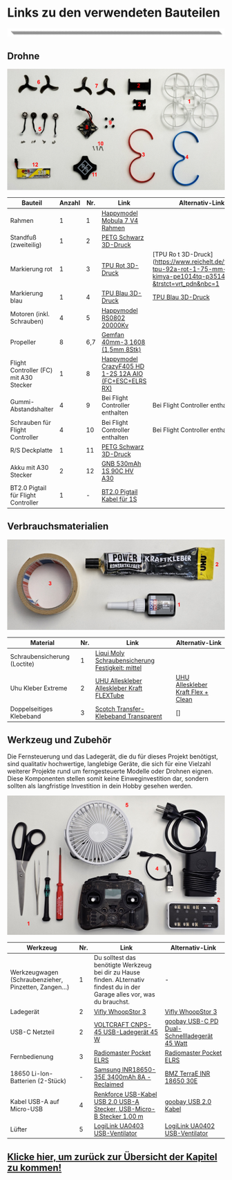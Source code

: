# Links zu den verwendeten Bauteilen
![image](https://github.com/Rohde-Schwarz-Garage/.github/blob/main/ressources/graphics/2024_03_13_Trennbanner_GitHub_Grey_Transparent.png?raw=true)

## Drohne

![Image](/rsc/01_img/01_Materials/Parts.png)

| Bauteil                               | Anzahl | Nr.  | Link | Alternativ-Link |
|---------------------------------------|--------|------|------|-----------------|
| Rahmen                                | 1      | 1    |[Happymodel Mobula 7 V4 Rahmen](https://www.rotorama.de/product/happymodel-ram-moblite7-v4)|
| Standfuß (zweiteilig)                 | 1      | 2    |[PETG Schwarz 3D-Druck](https://www.conrad.de/de/p/polymaker-pb01001-polylite-filament-petg-hitzebestaendig-hohe-zugfestigkeit-1-75-mm-1000-g-schwarz-1-st-2632939.html)
| Markierung rot                        | 1      | 3    |[TPU Rot 3D-Druck](https://www.conrad.de/de/p/polymaker-pd01003-polyflex-tpu-95a-filament-tpu-flexibel-1-75-mm-750-g-rot-1-st-2632898.html)|[TPU Ro t 3D-Druck](https://www.reichelt.de/filament-tpu-92a-rot-1-75-mm-750-g-kimya-pe1014tq-p351400.html?&trstct=vrt_pdn&nbc=1|)
| Markierung blau                       | 1      | 4    |[TPU Blau 3D-Druck](https://www.conrad.de/de/p/polymaker-pd01005-polyflex-tpu-95a-filament-tpu-flexibel-1-75-mm-750-g-blau-1-st-2632896.html)|[TPU Blau 3D-Druck](https://www.reichelt.de/filament-tpu-92a-blau-1-75-mm-750-g-kimya-pe1015tq-p351401.html?&trstct=vrt_pdn&nbc=1)|
| Motoren (inkl. Schrauben)             | 4      | 5    |[Happymodel RS0802 20000Kv](https://www.rotorama.de/product/happymodel-rs0802-20000kv)
| Propeller                             | 8      | 6,7  |[Gemfan 40mm-3 1608 (1,5mm 8Stk)](https://www.rotorama.de/product/gemfan-40mm-3-1608-1-5mm)
| Flight Controller (FC) mit A30 Stecker| 1      | 8    |[Happymodel CrazyF405 HD 1-2S 12A AIO (FC+ESC+ELRS RX)](https://www.rotorama.de/product/happymodel-crazyf405-hd-aio-fc-esc-elrs-rx) |
| Gummi-Abstandshalter                  | 4      | 9    |Bei Flight Controller enthalten | Bei Flight Controller enthalten |
| Schrauben für Flight Controller       | 4      | 10   |Bei Flight Controller enthalten | Bei Flight Controller enthalten |
| R/S Deckplatte                        | 1      | 11   |[PETG Schwarz 3D-Druck](https://www.conrad.de/de/p/polymaker-pb01001-polylite-filament-petg-hitzebestaendig-hohe-zugfestigkeit-1-75-mm-1000-g-schwarz-1-st-2632939.html)
| Akku mit A30 Stecker                  | 2      | 12   |[GNB 530mAh 1S 90C HV A30](https://www.rotorama.de/product/gnb-530mah-1s-90c)
| BT2.0 Pigtail für Flight Controller     | 1      |  -    |[BT2.0 Pigtail Kabel für 1S](https://shop.rc-hangar15.de/BT20-Pigtail-Kabel-fuer-BT20-1S-1-Stueck-BetaFPV)



## Verbrauchsmaterialien

![Image](/rsc/01_img/01_Materials/Materials.png)

| Material                       | Nr. | Link | Alternativ-Link |
|--------------------------------|-----|------|-----------------|
| Schraubensicherung (Loctite)   | 1   |[Liqui Moly Schraubensicherung Festigkeit: mittel](https://www.conrad.de/de/p/liqui-moly-3801-schraubensicherung-festigkeit-mittel-10-g-752960.html)|
| Uhu Kleber Extreme             | 2   |[UHU Alleskleber Alleskleber Kraft FLEXTube](https://www.conrad.de/de/p/uhu-alleskleber-alleskleber-kraft-flextube-45040-42-g-478764.html)|[UHU Alleskleber Kraft Flex + Clean](https://www.conrad.de/de/p/uhu-alleskleber-kraft-flex-clean-73-18-g-631774.html#productTechData)|
| Doppelseitiges Klebeband       | 3   |[Scotch Transfer-Klebeband Transparent](https://www.conrad.de/de/p/scotch-924633-924633-transfer-klebeband-transparent-l-x-b-33-m-x-6-mm-1-st-2266070.html)|[]


## Werkzeug und Zubehör

Die Fernsteuerung und das Ladegerät, die du für dieses Projekt benötigst, sind qualitativ hochwertige, langlebige Geräte, die sich für eine Vielzahl weiterer Projekte rund um ferngesteuerte Modelle oder Drohnen eignen. Diese Komponenten stellen somit keine Einweginvestition dar, sondern sollten als langfristige Investition in dein Hobby gesehen werden. 

![Image](/rsc/01_img/01_Materials/Tools.png)

| Werkzeug                                                  | Nr. | Link | Alternativ-Link |
|-----------------------------------------------------------|-----|------|-----------------|
| Werkzeugwagen (Schraubenzieher, Pinzetten, Zangen…)       | 1   |Du solltest das benötigte Werkzeug bei dir zu Hause finden. ALternativ findest du in der Garage alles vor, was du brauchst.| - |
| Ladegerät                                                 | 2   |[Vifly WhoopStor 3](https://www.rotorama.de/product/vifly-whoopstor)| [Vifly WhoopStor 3](https://shop.rc-hangar15.de/VIFLY-WhoopStor-V3-1S-Lade-Entladegeraet-BT20-PH20-Schwarz)|
| USB-C Netzteil                                            | 2   |[VOLTCRAFT CNPS-45 USB-Ladegerät 45 W](https://www.conrad.de/de/p/voltcraft-cnps-45-usb-ladegeraet-45-w-steckdose-ausgangsstrom-max-3-a-anzahl-ausgaenge-1-x-usb-c-buchse-usb-power-del-1601915.html)|[goobay USB-C PD Dual-Schnellladegerät 45 Watt](https://www.alternate.de/goobay/USB-C-PD-Dual-Schnellladeger%C3%A4t-45-Watt/html/product/100032651)|
| Fernbedienung                                             | 3   |[Radiomaster Pocket ELRS](https://www.rotorama.de/product/radiomaster-pocket-elrs)|[Radiomaster Pocket ELRS](https://shop.rc-hangar15.de/Radiomaster-POCKET-ELRS-Fernsteuerung-EU-LBT-Anthrazit-MODE-1)|
| 18650 Li-Ion-Batterien (2-Stück)                          | -   |[Samsung INR18650-35E 3400mAh 8A - Reclaimed](https://www.rotorama.de/product/samsung-inr18650-35e-3450mah-8a-reclaimed)|[BMZ TerraE INR 18650 30E](https://www.conrad.de/de/p/bmz-terrae-inr-18650-30-e-spezial-akku-18650-li-ion-3-7-v-3000-mah-2481710.html#productTechData)|
| Kabel USB-A auf Micro-USB                                 | 4   |[Renkforce USB-Kabel USB 2.0 USB-A Stecker, USB-Micro-B Stecker 1.00 m](https://www.conrad.de/de/p/renkforce-usb-kabel-usb-2-0-usb-a-stecker-usb-micro-b-stecker-1-00-m-schwarz-vergoldete-steckkontakte-rf-4316220-1438740.html)|[goobay USB 2.0 Kabel](https://www.alternate.de/goobay/USB-2-0-Kabel-USB-A-Stecker-Micro-USB-Stecker/html/product/1077314)|
| Lüfter                                                    | 5   |[LogiLink UA0403 USB-Ventilator](https://www.conrad.de/de/p/logilink-ua0403-usb-ventilator-b-x-h-x-t-180-x-126-x-195-mm-2813812.html)|[LogiLink UA0402 USB-Ventilator](https://www.conrad.de/de/p/logilink-ua0402-usb-ventilator-b-x-h-x-t-140-x-115-x-147-mm-2813811.html)|



## [Klicke hier, um zurück zur Übersicht der Kapitel zu kommen!](/README.md#kapitel)